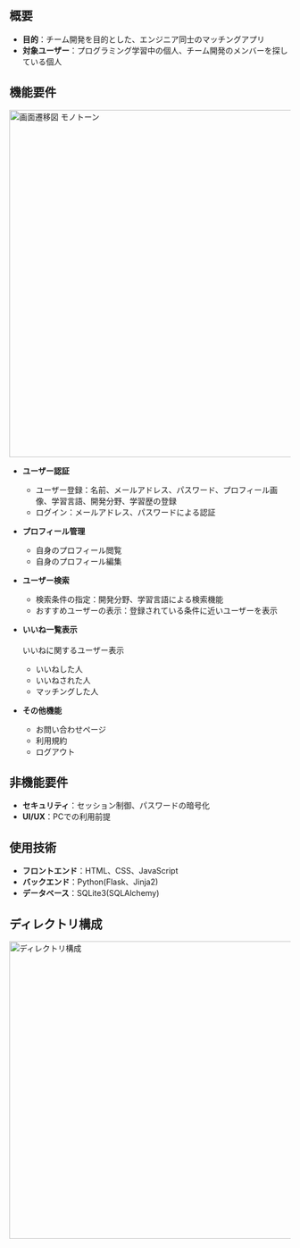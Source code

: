 ## 概要


- **目的**：チーム開発を目的とした、エンジニア同士のマッチングアプリ
- **対象ユーザー**：プログラミング学習中の個人、チーム開発のメンバーを探している個人



## 機能要件


<img width="1112" height="622" alt="画面遷移図 モノトーン" src="https://github.com/user-attachments/assets/94b65cf0-9cb2-4063-b0a3-3d2f0baae3fe" />



- **ユーザー認証**
  - ユーザー登録：名前、メールアドレス、パスワード、プロフィール画像、学習言語、開発分野、学習歴の登録
  - ログイン：メールアドレス、パスワードによる認証


- **プロフィール管理**
  - 自身のプロフィール閲覧
  - 自身のプロフィール編集


- **ユーザー検索**
  - 検索条件の指定：開発分野、学習言語による検索機能
  - おすすめユーザーの表示：登録されている条件に近いユーザーを表示


- **いいね一覧表示**<br>
  <br>いいねに関するユーザー表示
  - いいねした人
  - いいねされた人
  - マッチングした人


- **その他機能**
  - お問い合わせページ
  - 利用規約
  - ログアウト


## 非機能要件

- **セキュリティ**：セッション制御、パスワードの暗号化
- **UI/UX**：PCでの利用前提


## 使用技術


- **フロントエンド**：HTML、CSS、JavaScript
- **バックエンド**：Python(Flask、Jinja2) 
- **データベース**：SQLite3(SQLAlchemy)


## ディレクトリ構成

<img width="566" height="533" alt="ディレクトリ構成" src="https://github.com/user-attachments/assets/0b6ba3d3-9a42-4d17-b0bc-d17a5524fd27" />










